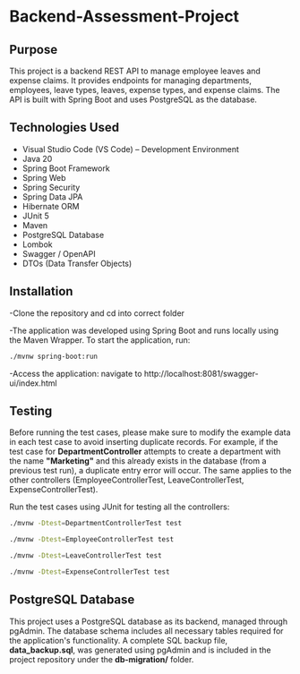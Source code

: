 # Backend-Assessment-Project


## Purpose  
This project is a backend REST API to manage employee leaves and expense claims. It provides endpoints for managing departments, employees, leave types, leaves, expense types, and expense claims. The API is built with Spring Boot and uses PostgreSQL as the database.


## Technologies Used
- Visual Studio Code (VS Code) – Development Environment
- Java 20
- Spring Boot Framework
- Spring Web
- Spring Security
- Spring Data JPA
- Hibernate ORM
- JUnit 5
- Maven
- PostgreSQL Database
- Lombok
- Swagger / OpenAPI
- DTOs (Data Transfer Objects)

## Installation  
-Clone the repository and cd into correct folder 

-The application was developed using Spring Boot and runs locally using the Maven Wrapper. To start the application, run:
```bash
./mvnw spring-boot:run
```
-Access the application: navigate to http://localhost:8081/swagger-ui/index.html

## Testing
Before running the test cases, please make sure to modify the example data in each test case to avoid inserting duplicate records.
For example, if the test case for **DepartmentController** attempts to create a department with the name **"Marketing"** and this already exists in the database (from a previous test run), a duplicate entry error will occur. The same applies to the other controllers (EmployeeControllerTest, LeaveControllerTest, ExpenseControllerTest).

Run the test cases using JUnit for testing all the controllers:
```bash
./mvnw -Dtest=DepartmentControllerTest test
```
```bash
./mvnw -Dtest=EmployeeControllerTest test
```
```bash
./mvnw -Dtest=LeaveControllerTest test
```
```bash
./mvnw -Dtest=ExpenseControllerTest test
```
## PostgreSQL Database
This project uses a PostgreSQL database as its backend, managed through pgAdmin. The database schema includes all necessary tables required for the application's functionality. A complete SQL backup file, **data_backup.sql**, was generated using pgAdmin and is included in the project repository under the **db-migration/** folder.


